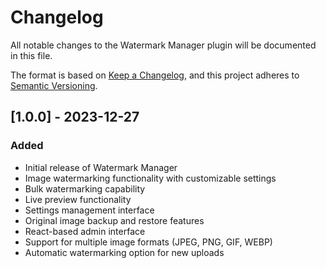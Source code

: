 # Changelog

All notable changes to the Watermark Manager plugin will be documented in this file.

The format is based on [Keep a Changelog](https://keepachangelog.com/en/1.0.0/),
and this project adheres to [Semantic Versioning](https://semver.org/spec/v2.0.0.html).

## [1.0.0] - 2023-12-27

### Added
- Initial release of Watermark Manager
- Image watermarking functionality with customizable settings
- Bulk watermarking capability
- Live preview functionality
- Settings management interface
- Original image backup and restore features
- React-based admin interface
- Support for multiple image formats (JPEG, PNG, GIF, WEBP)
- Automatic watermarking option for new uploads